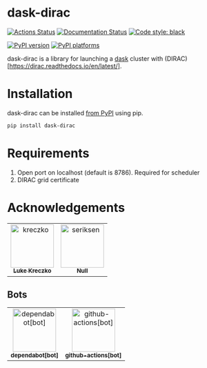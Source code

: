 # dask-dirac

[![Actions Status][actions-badge]][actions-link]
[![Documentation Status][rtd-badge]][rtd-link]
[![Code style: black][black-badge]][black-link]

[![PyPI version][pypi-version]][pypi-link]
[![PyPI platforms][pypi-platforms]][pypi-link]


[actions-badge]:            https://github.com/SWIFT-HEP/dask-dirac/workflows/CI/badge.svg
[actions-link]:             https://github.com/SWIFT-HEP/dask-dirac/actions
[black-badge]:              https://img.shields.io/badge/code%20style-black-000000.svg
[black-link]:               https://github.com/psf/black
[pypi-link]:                https://pypi.org/project/dask-dirac/
[pypi-platforms]:           https://img.shields.io/pypi/pyversions/dask-dirac
[pypi-version]:             https://badge.fury.io/py/dask-dirac.svg
[rtd-badge]:                https://readthedocs.org/projects/dask-dirac/badge/?version=latest
[rtd-link]:                 https://dask-dirac.readthedocs.io/en/latest/?badge=latest
[sk-badge]:                 https://scikit-hep.org/assets/images/Scikit--HEP-Project-blue.svg

dask-dirac is a library for launching a [dask](https://www.dask.org/) cluster with (DIRAC)[https://dirac.readthedocs.io/en/latest/].

# Installation

dask-dirac can be installed [from PyPI](https://pypi.org/project/dask-dirac/) using pip.

```bash
pip install dask-dirac
```

# Requirements
1. Open port on localhost (default is 8786). Required for scheduler
2. DIRAC grid certificate


# Acknowledgements
<!-- readme: contributors -start -->
<table>
	<tbody>
		<tr>
            <td align="center">
                <a href="https://github.com/kreczko">
                    <img src="https://avatars.githubusercontent.com/u/1213276?v=4" width="100;" alt="kreczko"/>
                    <br />
                    <sub><b>Luke Kreczko</b></sub>
                </a>
            </td>
            <td align="center">
                <a href="https://github.com/seriksen">
                    <img src="https://avatars.githubusercontent.com/u/5619270?v=4" width="100;" alt="seriksen"/>
                    <br />
                    <sub><b>Null</b></sub>
                </a>
            </td>
		</tr>
	<tbody>
</table>
<!-- readme: contributors -end -->

## Bots
<!-- readme: bots -start -->
<table>
	<tbody>
		<tr>
            <td align="center">
                <a href="https://github.com/dependabot[bot]">
                    <img src="https://avatars.githubusercontent.com/in/29110?v=4" width="100;" alt="dependabot[bot]"/>
                    <br />
                    <sub><b>dependabot[bot]</b></sub>
                </a>
            </td>
            <td align="center">
                <a href="https://github.com/github-actions[bot]">
                    <img src="https://avatars.githubusercontent.com/in/15368?v=4" width="100;" alt="github-actions[bot]"/>
                    <br />
                    <sub><b>github-actions[bot]</b></sub>
                </a>
            </td>
		</tr>
	<tbody>
</table>
<!-- readme: bots -end -->
